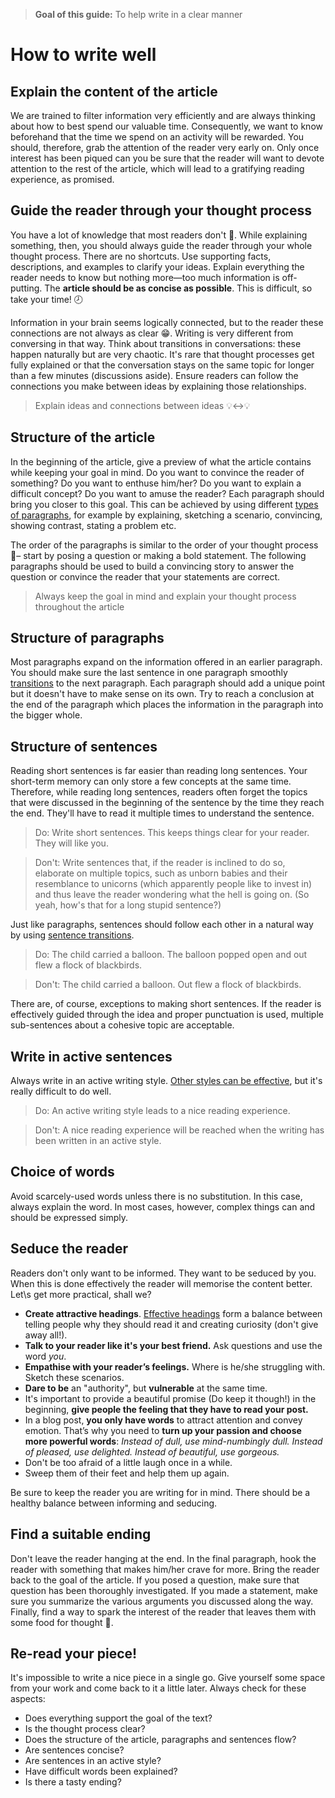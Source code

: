 > **Goal of this guide:** To help write in a clear manner

# How to write well

## Explain the content of the article

We are trained to filter information very efficiently and are always thinking about how to best spend our valuable time. Consequently, we want to know beforehand that the time we spend on an activity will be rewarded. You should, therefore, grab the attention of the reader very early on. Only once interest has been piqued can you be sure that the reader will want to devote attention to the rest of the article, which will lead to a gratifying reading experience, as promised.

## Guide the reader through your thought process

You have a lot of knowledge that most readers don't 💾. While explaining something, then, you should always guide the reader through your whole thought process. There are no shortcuts. Use supporting facts, descriptions, and examples to clarify your ideas. Explain everything the reader needs to know but nothing more—too much information is off-putting. The **article should be as concise as possible**. This is difficult, so take your time! 🕗

Information in your brain seems logically connected, but to the reader these connections are not always as clear 😁. Writing is very different from conversing in that way. Think about transitions in conversations: these happen naturally but are very chaotic. It's rare that thought processes get fully explained or that the conversation stays on the same topic for longer than a few minutes (discussions aside). Ensure readers can follow the connections you make between ideas by explaining those relationships.

> Explain ideas and connections between ideas :bulb::left_right_arrow::bulb:


## Structure of the article

In the beginning of the article, give a preview of what the article contains while keeping your goal in mind. Do you want to convince the reader of something? Do you want to enthuse him/her? Do you want to explain a difficult concept? Do you want to amuse the reader? Each paragraph should bring you closer to this goal. This can be achieved by using different [types of paragraphs](http://patternbasedwriting.com/elementary_writing_success/paragraph-examples/), for example by explaining, sketching a scenario, convincing, showing contrast, stating a problem etc.

The order of the paragraphs is similar to the order of your thought process 💭– start by posing a question or making a bold statement. The following paragraphs should be used to build a convincing story to answer the question or convince the reader that your statements are correct.

> Always keep the goal in mind and explain your thought process throughout the article


## Structure of paragraphs

Most paragraphs expand on the information offered in an earlier paragraph. You should make sure the last sentence in one paragraph smoothly [transitions](../transitions/) to the next paragraph.
Each paragraph should add a unique point but it doesn't have to make sense on its own. Try to reach a conclusion at the end of the paragraph which places the information in the paragraph into the bigger whole.

## Structure of sentences

Reading short sentences is far easier than reading long sentences. Your short-term memory can only store a few concepts at the same time. Therefore, while reading long sentences, readers often forget the topics that were discussed in the beginning of the sentence by the time they reach the end. They'll have to read it multiple times to understand the sentence.

> Do: Write short sentences. This keeps things clear for your reader. They will like you.

> Don't: Write sentences that, if the reader is inclined to do so, elaborate on multiple topics, such as unborn babies and their resemblance to unicorns (which apparently people like to invest in) and thus leave the reader wondering what the hell is going on. (So yeah, how's that for a long stupid sentence?)

Just like paragraphs, sentences should follow each other in a natural way by using [sentence transitions](https://writing.wisc.edu/Handbook/Transitions.html).

> Do: The child carried a balloon. The balloon popped open and out flew a flock of blackbirds.

>Don't: The child carried a balloon. Out flew a flock of blackbirds.

There are, of course, exceptions to making short sentences. If the reader is effectively guided through the idea and proper punctuation is used, multiple sub-sentences about a cohesive topic are acceptable.

## Write in active sentences

Always write in an active writing style. [Other styles can be effective](https://writing.wisc.edu/Handbook/CCS_activevoice.html), but it's really difficult to do well.

> Do: An active writing style leads to a nice reading experience.

> Don't: A nice reading experience will be reached when the writing has been written in an active style.

## Choice of words

Avoid scarcely-used words unless there is no substitution. In this case, always explain the word. In most cases, however, complex things can and should be expressed simply.

## Seduce the reader

Readers don't only want to be informed. They want to be seduced by you. When this is done effectively the reader will memorise the content better. Let\s get more practical, shall we?

* **Create attractive headings**. [Effective headings](https://github.com/newatoms/guides/compose-great-headings) form a balance between telling people why they should read it and creating curiosity (don't give away all!).
* **Talk to your reader like it's your best friend.** Ask questions and use the word *you*.
* **Empathise with your reader’s feelings.** Where is he/she struggling with. Sketch these scenarios.
* **Dare to be** an "authority", but **vulnerable** at the same time.
* It's important to provide a beautiful promise (Do keep it though!) in the beginning, **give people the feeling that they have to read your post.**
* In a blog post, **you only have words** to attract attention and convey emotion. That’s why you need to **turn up your passion and choose more powerful words**: *Instead of dull, use mind-numbingly dull. Instead of pleased, use delighted. Instead of beautiful, use gorgeous.*  
* Don't be too afraid of a little laugh once in a while.
* Sweep them of their feet and help them up again.

Be sure to keep the reader you are writing for in mind. There should be a healthy balance between informing and seducing.

## Find a suitable ending

Don't leave the reader hanging at the end. In the final paragraph, hook the reader with something that makes him/her crave for more. Bring the reader back to the goal of the article. If you posed a question, make sure that question has been thoroughly investigated. If you made a statement, make sure you summarize the various arguments you discussed along the way. Finally, find a way to spark the interest of the reader that leaves them with some food for thought :fried_shrimp:.

## Re-read your piece!

It's impossible to write a nice piece in a single go. Give yourself some space from your work and come back to it a little later. Always check for these aspects:

* Does everything support the goal of the text?
* Is the thought process clear?
* Does the structure of the article, paragraphs and sentences flow?
* Are sentences concise?
* Are sentences in an active style?
* Have difficult words been explained?
* Is there a tasty ending?
